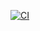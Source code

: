 [![CI](https://github.com/jayhug2/study/actions/workflows/basic.yml/badge.svg)](https://github.com/jayhug2/study/actions/workflows/basic.yml)
